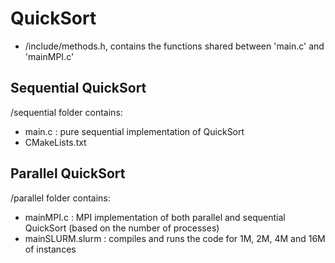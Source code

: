 # QuickSort

* /include/methods.h, contains the functions shared between 'main.c' and 'mainMPI.c'

## Sequential QuickSort 
/sequential folder contains:
  * main.c  : pure sequential implementation of QuickSort
  * CMakeLists.txt


## Parallel QuickSort
/parallel folder contains:
  * mainMPI.c   : MPI implementation of both parallel and sequential QuickSort (based on the number of processes)
  * mainSLURM.slurm : compiles and runs the code for 1M, 2M, 4M and 16M  of instances


